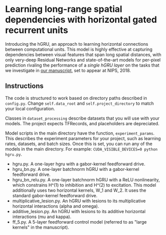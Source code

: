 # Learning long-range spatial dependencies with horizontal gated recurrent units

Introducing the hGRU, an approach to learning horizontal connections between computational units. This model is highly effective at capturing dependencies between visual features that span long spatial distances, with only very-deep Residual Networks and state-of-the-art models for per-pixel prediction rivaling the performance of a *single hGRU layer* on the tasks that we investigate in [our manuscript](https://arxiv.org/abs/1805.08315), set to appear at NIPS, 2018.

## Instructions
The code is structured to work based on directory paths described in `config.py`. Change `self.data_root` and `self.project_directory` to match your local configuration.

Classes in `dataset_processing` describe datasets that you will use with your models. The project expects TFRecords, and placeholders are depreciated.

Model scripts in the main directory have the function, `experiment_params`. This describes the experiment parameters for your project, such as learning rates, datasets, and batch sizes. Once this is set, you can run any of the models in the main directory. For example: `CUDA_VISIBLE_DEVICES=0 python hgru.py`.

- hgru.py. A one-layer hgru with a gabor-kernel feedforward drive.
- hgru_bn.py. A one-layer batchnorm hGRU with a gabor-kernel feedforward drive.
- hgru_bn_relu.py. A one-layer batchnorm hGRU with a ReLU nonlinearity, which constrains H^(1) to inhibition and H^(2) to excitation. This model additionally uses two horizontal kernels, W_1 and W_2. It uses the standard gabor-kernel feedforward drive.
- multiplicative_lesion.py. An hGRU with lesions to its multiplicative horizontal interactions (alpha and omega).
- additive_lesion.py. An hGRU with lesions to its additive horizontal interactions (mu and kappa).
- ff_5.py. A 5-layer feedforward control model (referred to as "large kernels" in the manuscript).

